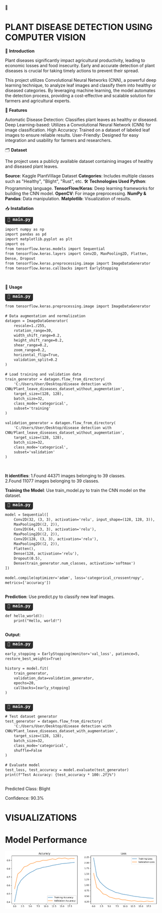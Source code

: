 🌿<h1>PLANT DISEASE DETECTION USING COMPUTER VISION</h1>

📜 **Introduction**

Plant diseases significantly impact agricultural productivity, leading to economic losses and food insecurity. Early and accurate detection of plant diseases is crucial for taking timely actions to prevent their spread.

This project utilizes Convolutional Neural Networks (CNN), a powerful deep learning technique, to analyze leaf images and classify them into healthy or diseased categories. By leveraging machine learning, the model automates the detection process, providing a cost-effective and scalable solution for farmers and agricultural experts.

🚀 **Features**

Automatic Disease Detection: Classifies plant leaves as healthy or diseased.
Deep Learning-based: Utilizes a Convolutional Neural Network (CNN) for image classification.
High Accuracy: Trained on a dataset of labeled leaf images to ensure reliable results.
User-Friendly: Designed for easy integration and usability for farmers and researchers.

🗂️ **Dataset**


The project uses a publicly available dataset containing images of healthy and diseased plant leaves.

**Source**: Kaggle PlantVillage Dataset
**Categories**: Includes multiple classes such as "Healthy", "Blight", "Rust", etc.
🛠️ **Technologies Used**
**Python**: Programming language.
**TensorFlow/Keras**: Deep learning frameworks for building the CNN model.
**OpenCV**: For image preprocessing.
**NumPy & Pandas**: Data manipulation.
**Matplotlib**: Visualization of results.

📥 **Installation**

<pre>
<strong style="background-color:#2d2d2d; color:#ffffff; padding: 8px; border-radius: 6px;">📄 main.py</strong>
<code>
import numpy as np
import pandas as pd
import matplotlib.pyplot as plt
import os
from tensorflow.keras.models import Sequential
from tensorflow.keras.layers import Conv2D, MaxPooling2D, Flatten, Dense, Dropout
from tensorflow.keras.preprocessing.image import ImageDataGenerator
from tensorflow.keras.callbacks import EarlyStopping

</code>
</pre>




🚦 **Usage**

<pre>
<strong style="background-color:#2d2d2d; color:#ffffff; padding: 8px; border-radius: 6px;">📄 main.py</strong>
<code>
from tensorflow.keras.preprocessing.image import ImageDataGenerator

# Data augmentation and normalization
datagen = ImageDataGenerator(
    rescale=1./255, 
    rotation_range=30, 
    width_shift_range=0.2, 
    height_shift_range=0.2, 
    shear_range=0.2,
    zoom_range=0.2,
    horizontal_flip=True,
    validation_split=0.2
)

# Load training and validation data
train_generator = datagen.flow_from_directory(
    'C:/Users/User/Desktop/disease detection with CNN/Plant_leave_diseases_dataset_without_augmentation',
    target_size=(128, 128),
    batch_size=32,
    class_mode='categorical',
    subset='training'
)

validation_generator = datagen.flow_from_directory(
    'C:/Users/User/Desktop/disease detection with CNN/Plant_leave_diseases_dataset_without_augmentation',
    target_size=(128, 128),
    batch_size=32,
    class_mode='categorical',
    subset='validation'
)

</code>
</pre>

**It identifies**:
      1.Found 44371 images belonging to 39 classes.  
      2.Found 11077 images belonging to 39 classes.

**Training the Model**: Use train_model.py to train the CNN model on the dataset.
<pre>
<strong style="background-color:#2d2d2d; color:#ffffff; padding: 8px; border-radius: 6px;">📄 main.py</strong>
<code>
model = Sequential([
    Conv2D(32, (3, 3), activation='relu', input_shape=(128, 128, 3)),
    MaxPooling2D((2, 2)),
    Conv2D(64, (3, 3), activation='relu'),
    MaxPooling2D((2, 2)),
    Conv2D(128, (3, 3), activation='relu'),
    MaxPooling2D((2, 2)),
    Flatten(),
    Dense(128, activation='relu'),
    Dropout(0.5),
    Dense(train_generator.num_classes, activation='softmax')
])

model.compile(optimizer='adam', loss='categorical_crossentropy', metrics=['accuracy'])
</code>
</pre>


**Prediction**: Use predict.py to classify new leaf images.
<pre>
<strong style="background-color:#2d2d2d; color:#ffffff; padding: 8px; border-radius: 6px;">📄 main.py</strong>
<code>
def hello_world():
    print("Hello, world!")
</code>
</pre>


**Output**:
<pre>
<strong style="background-color:#2d2d2d; color:#ffffff; padding: 8px; border-radius: 6px;">📄 main.py</strong>
<code>
early_stopping = EarlyStopping(monitor='val_loss', patience=5, restore_best_weights=True)

history = model.fit(
    train_generator,
    validation_data=validation_generator,
    epochs=20,
    callbacks=[early_stopping]
)
</code>
</pre>

<pre>
<strong style="background-color:#2d2d2d; color:#ffffff; padding: 8px; border-radius: 6px;">📄 main.py</strong>
<code>
# Test dataset generator
test_generator = datagen.flow_from_directory(
    'C:/Users/User/Desktop/disease detection with CNN/Plant_leave_diseases_dataset_with_augmentation',
    target_size=(128, 128),
    batch_size=32,
    class_mode='categorical',
    shuffle=False
)

# Evaluate model
test_loss, test_accuracy = model.evaluate(test_generator)
print(f"Test Accuracy: {test_accuracy * 100:.2f}%")
</code>
</pre>


Predicted Class: Blight  

Confidence: 90.3%

# VISUALIZATIONS
# Model Performance



![Accuracy Graph](accuracy.png)


